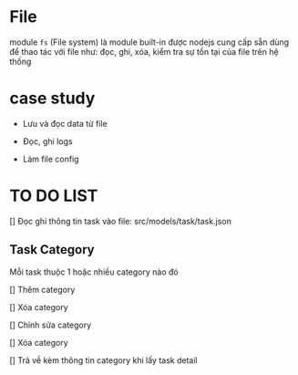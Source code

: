 # File

module `fs` (File system) là module built-in được nodejs cung cấp sẵn dùng để thao tác với file như: đọc, ghi, xóa, kiểm tra sự tồn tại của file trên hệ thống


# case study

- Lưu và đọc data từ file

- Đọc, ghi logs

- Làm file config


# TO DO LIST

[] Đọc ghi thông tin task vào file: src/models/task/task.json

## Task Category

Mỗi task thuộc 1 hoặc nhiều category nào đó

[] Thêm category

[] Xóa category

[] Chỉnh sửa category

[] Xóa category

[] Trả về kèm thông tin category khi lấy task detail